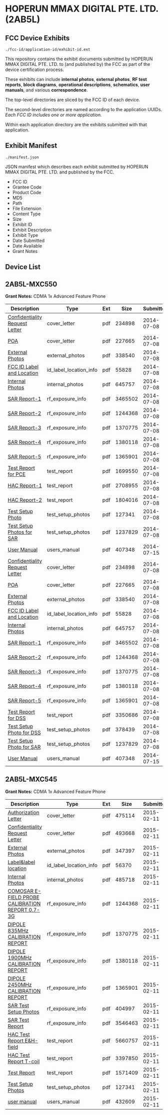 # HOPERUN MMAX DIGITAL PTE. LTD. (2AB5L)
## FCC Device Exhibits

```
./fcc-id/application-id/exhibit-id.ext
```

This repository contains the exhibit documents submitted by HOPERUN MMAX DIGITAL PTE. LTD. to (and published by) the FCC as part of the device certification process.

These exhibits can include **internal photos**, **external photos**, **RF test reports**, **block diagrams**, **operational descriptions**, **schematics**, **user manuals**, and various **correspondence**.

The top-level directories are sliced by the FCC ID of each device.

The second-level directories are named according to the application UUIDs. *Each FCC ID includes one or more application.*

Within each application directory are the exhibits submitted with that application. 

## Exhibit Manifest

```
./manifest.json
```

JSON manifest which describes each exhibit submitted by HOPERUN MMAX DIGITAL PTE. LTD. and published by the FCC.

- FCC ID
- Grantee Code
- Product Code
- MD5
- Path
- File Extension
- Content Type
- Size
- Exhibit ID
- Exhibit Description
- Exhibit Type
- Date Submitted
- Date Available
- Grant Notes

## Device List
## 2AB5L-MXC550
**Grant Notes:** CDMA 1x Advanced Feature Phone

| Description | Type | Ext | Size | Submitted | Available |
| ----------- | ---- | --- | ---- | --------- | --------- |
| [Confidentiality Request Letter](2AB5L-MXC550/e617633df17980f75792e9df7c563a38/2318353.pdf) | cover_letter | pdf | 234898 | 2014-07-08 | 2014-07-08 |
| [POA](2AB5L-MXC550/e617633df17980f75792e9df7c563a38/2318354.pdf) | cover_letter | pdf | 227665 | 2014-07-08 | 2014-07-08 |
| [External Photos](2AB5L-MXC550/e617633df17980f75792e9df7c563a38/2318355.pdf) | external_photos | pdf | 338540 | 2014-07-08 | 2014-07-08 |
| [FCC ID Label and Location](2AB5L-MXC550/e617633df17980f75792e9df7c563a38/2318357.pdf) | id_label_location_info | pdf | 55828 | 2014-07-08 | 2014-07-08 |
| [Internal Photos](2AB5L-MXC550/e617633df17980f75792e9df7c563a38/2318356.pdf) | internal_photos | pdf | 645757 | 2014-07-08 | 2014-07-08 |
| [SAR Report-1](2AB5L-MXC550/e617633df17980f75792e9df7c563a38/2318360.pdf) | rf_exposure_info | pdf | 3465502 | 2014-07-08 | 2014-07-08 |
| [SAR Report-2](2AB5L-MXC550/e617633df17980f75792e9df7c563a38/2102495.pdf) | rf_exposure_info | pdf | 1244368 | 2014-07-08 | 2014-07-08 |
| [SAR Report-3](2AB5L-MXC550/e617633df17980f75792e9df7c563a38/2102496.pdf) | rf_exposure_info | pdf | 1370775 | 2014-07-08 | 2014-07-08 |
| [SAR Report-4](2AB5L-MXC550/e617633df17980f75792e9df7c563a38/2102497.pdf) | rf_exposure_info | pdf | 1380118 | 2014-07-08 | 2014-07-08 |
| [SAR Report-5](2AB5L-MXC550/e617633df17980f75792e9df7c563a38/2102498.pdf) | rf_exposure_info | pdf | 1365901 | 2014-07-08 | 2014-07-08 |
| [Test Report for PCE](2AB5L-MXC550/e617633df17980f75792e9df7c563a38/2318358.pdf) | test_report | pdf | 1699550 | 2014-07-08 | 2014-07-08 |
| [HAC Report-1](2AB5L-MXC550/e617633df17980f75792e9df7c563a38/2318371.pdf) | test_report | pdf | 2708955 | 2014-07-08 | 2014-07-08 |
| [HAC Report-2](2AB5L-MXC550/e617633df17980f75792e9df7c563a38/2318372.pdf) | test_report | pdf | 1804016 | 2014-07-08 | 2014-07-08 |
| [Test Setup Photo](2AB5L-MXC550/e617633df17980f75792e9df7c563a38/2318359.pdf) | test_setup_photos | pdf | 127341 | 2014-07-08 | 2014-07-08 |
| [Test Setup Photos for SAR](2AB5L-MXC550/e617633df17980f75792e9df7c563a38/2318370.pdf) | test_setup_photos | pdf | 1237829 | 2014-07-08 | 2014-07-08 |
| [User Manual](2AB5L-MXC550/e617633df17980f75792e9df7c563a38/2325194.pdf) | users_manual | pdf | 407348 | 2014-07-15 | 2014-07-08 |
| [Confidentiality Request Letter](2AB5L-MXC550/65fbe363a15aa5e8aa7175ba40a03c62/2318353.pdf) | cover_letter | pdf | 234898 | 2014-07-08 | 2014-07-08 |
| [POA](2AB5L-MXC550/65fbe363a15aa5e8aa7175ba40a03c62/2318354.pdf) | cover_letter | pdf | 227665 | 2014-07-08 | 2014-07-08 |
| [External Photos](2AB5L-MXC550/65fbe363a15aa5e8aa7175ba40a03c62/2318355.pdf) | external_photos | pdf | 338540 | 2014-07-08 | 2014-07-08 |
| [FCC ID Label and Location](2AB5L-MXC550/65fbe363a15aa5e8aa7175ba40a03c62/2318357.pdf) | id_label_location_info | pdf | 55828 | 2014-07-08 | 2014-07-08 |
| [Internal Photos](2AB5L-MXC550/65fbe363a15aa5e8aa7175ba40a03c62/2318356.pdf) | internal_photos | pdf | 645757 | 2014-07-08 | 2014-07-08 |
| [SAR Report-1](2AB5L-MXC550/65fbe363a15aa5e8aa7175ba40a03c62/2318360.pdf) | rf_exposure_info | pdf | 3465502 | 2014-07-08 | 2014-07-08 |
| [SAR Report-2](2AB5L-MXC550/65fbe363a15aa5e8aa7175ba40a03c62/2102495.pdf) | rf_exposure_info | pdf | 1244368 | 2014-07-08 | 2014-07-08 |
| [SAR Report-3](2AB5L-MXC550/65fbe363a15aa5e8aa7175ba40a03c62/2102496.pdf) | rf_exposure_info | pdf | 1370775 | 2014-07-08 | 2014-07-08 |
| [SAR Report-4](2AB5L-MXC550/65fbe363a15aa5e8aa7175ba40a03c62/2102497.pdf) | rf_exposure_info | pdf | 1380118 | 2014-07-08 | 2014-07-08 |
| [SAR Report-5](2AB5L-MXC550/65fbe363a15aa5e8aa7175ba40a03c62/2102498.pdf) | rf_exposure_info | pdf | 1365901 | 2014-07-08 | 2014-07-08 |
| [Test Report for DSS](2AB5L-MXC550/65fbe363a15aa5e8aa7175ba40a03c62/2318384.pdf) | test_report | pdf | 3350686 | 2014-07-08 | 2014-07-08 |
| [Test Setup Photo for DSS](2AB5L-MXC550/65fbe363a15aa5e8aa7175ba40a03c62/2318385.pdf) | test_setup_photos | pdf | 378439 | 2014-07-08 | 2014-07-08 |
| [Test Setup Photo for SAR](2AB5L-MXC550/65fbe363a15aa5e8aa7175ba40a03c62/2318370.pdf) | test_setup_photos | pdf | 1237829 | 2014-07-08 | 2014-07-08 |
| [User Manual](2AB5L-MXC550/65fbe363a15aa5e8aa7175ba40a03c62/2325194.pdf) | users_manual | pdf | 407348 | 2014-07-15 | 2014-07-08 |
## 2AB5L-MXC545
**Grant Notes:** CDMA 1x Advanced Feature Phone

| Description | Type | Ext | Size | Submitted | Available |
| ----------- | ---- | --- | ---- | --------- | --------- |
| [Authorization Letter](2AB5L-MXC545/b3da267a4b9d36743fe3c16b9eeb4989/2530752.pdf) | cover_letter | pdf | 475114 | 2015-02-11 | 2015-02-11 |
| [Confidentiality Request Letter](2AB5L-MXC545/b3da267a4b9d36743fe3c16b9eeb4989/2530762.pdf) | cover_letter | pdf | 493668 | 2015-02-11 | 2015-02-11 |
| [External Photos](2AB5L-MXC545/b3da267a4b9d36743fe3c16b9eeb4989/2530761.pdf) | external_photos | pdf | 347397 | 2015-02-11 | 2015-02-11 |
| [Label&label location](2AB5L-MXC545/b3da267a4b9d36743fe3c16b9eeb4989/2530764.pdf) | id_label_location_info | pdf | 56370 | 2015-02-11 | 2015-02-11 |
| [Internal Photos](2AB5L-MXC545/b3da267a4b9d36743fe3c16b9eeb4989/2530763.pdf) | internal_photos | pdf | 485718 | 2015-02-11 | 2015-02-11 |
| [COMOSAR E-FIELD PROBE CALIBRATION REPORT 0.7-3G](2AB5L-MXC545/b3da267a4b9d36743fe3c16b9eeb4989/2102495.pdf) | rf_exposure_info | pdf | 1244368 | 2015-02-11 | 2015-02-11 |
| [DIPOLE 835MHz CALIBRATION REPORT](2AB5L-MXC545/b3da267a4b9d36743fe3c16b9eeb4989/2102496.pdf) | rf_exposure_info | pdf | 1370775 | 2015-02-11 | 2015-02-11 |
| [DIPOLE 1900MHz CALIBRATION REPORT](2AB5L-MXC545/b3da267a4b9d36743fe3c16b9eeb4989/2102497.pdf) | rf_exposure_info | pdf | 1380118 | 2015-02-11 | 2015-02-11 |
| [DIPOLE 2450MHz CALIBRATION REPORT](2AB5L-MXC545/b3da267a4b9d36743fe3c16b9eeb4989/2102498.pdf) | rf_exposure_info | pdf | 1365901 | 2015-02-11 | 2015-02-11 |
| [SAR Test Setup Photos](2AB5L-MXC545/b3da267a4b9d36743fe3c16b9eeb4989/2530767.pdf) | rf_exposure_info | pdf | 404997 | 2015-02-11 | 2015-02-11 |
| [SAR Test Report](2AB5L-MXC545/b3da267a4b9d36743fe3c16b9eeb4989/2530768.pdf) | rf_exposure_info | pdf | 3546463 | 2015-02-11 | 2015-02-11 |
| [HAC Test Report E&H-field](2AB5L-MXC545/b3da267a4b9d36743fe3c16b9eeb4989/2530754.pdf) | test_report | pdf | 5660757 | 2015-02-11 | 2015-02-11 |
| [HAC Test Report T-coil](2AB5L-MXC545/b3da267a4b9d36743fe3c16b9eeb4989/2530755.pdf) | test_report | pdf | 3397850 | 2015-02-11 | 2015-02-11 |
| [Test Report](2AB5L-MXC545/b3da267a4b9d36743fe3c16b9eeb4989/2530769.pdf) | test_report | pdf | 1571409 | 2015-02-11 | 2015-02-11 |
| [Test Setup Photos](2AB5L-MXC545/b3da267a4b9d36743fe3c16b9eeb4989/2318359.pdf) | test_setup_photos | pdf | 127341 | 2015-02-11 | 2015-02-11 |
| [user manual](2AB5L-MXC545/b3da267a4b9d36743fe3c16b9eeb4989/2530772.pdf) | users_manual | pdf | 432609 | 2015-02-11 | 2015-02-11 |
